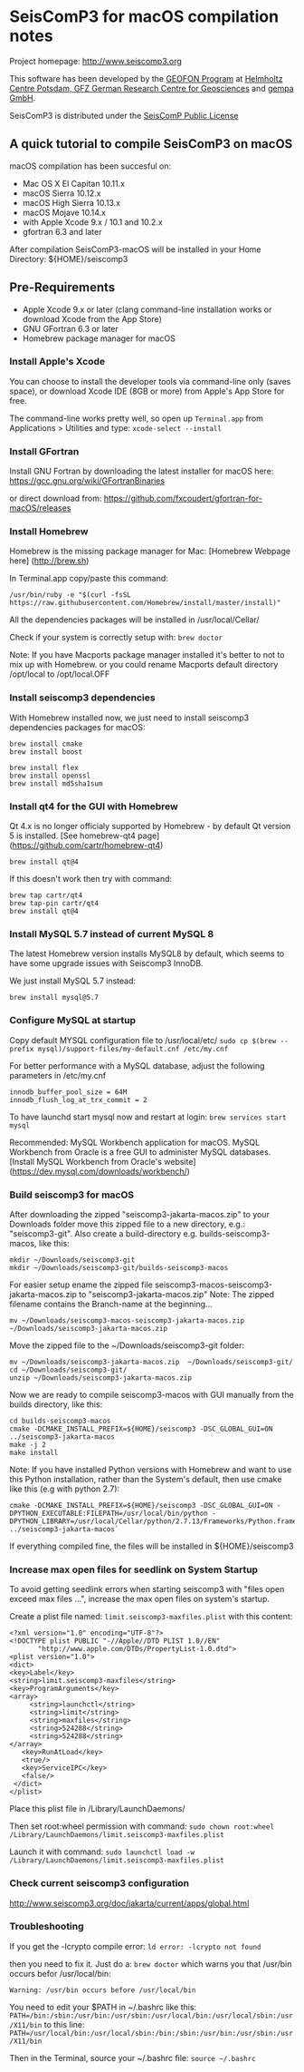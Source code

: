 # SeisComP3 for macOS compilation notes

Project homepage: http://www.seiscomp3.org

This software has been developed by the [GEOFON Program](http://geofon.gfz-potsdam.de) at [Helmholtz Centre Potsdam, GFZ German Research Centre for Geosciences](http://www.gfz-potsdam.de) and [gempa GmbH](http://www.gempa.de).

SeisComP3 is distributed under the [SeisComP Public License](COPYING)

## A quick tutorial to compile SeisComP3 on macOS

macOS compilation has been succesful on:
- Mac OS X El Capitan 10.11.x
- macOS Sierra 10.12.x
- macOS High Sierra 10.13.x
- macOS Mojave 10.14.x
- with Apple Xcode 9.x / 10.1 and 10.2.x
- gfortran 6.3 and later

After compilation SeisComP3-macOS will be installed in your Home Directory: ${HOME}/seiscomp3

## Pre-Requirements

- Apple Xcode 9.x or later (clang command-line installation works or download Xcode from the App Store)
- GNU GFortran 6.3 or later
- Homebrew package manager for macOS

### Install Apple's Xcode

You can choose to install the developer tools via command-line only (saves space),
or download Xcode IDE (8GB or more) from Apple's App Store for free.

The command-line works pretty well, so open up `Terminal.app` from Applications > Utilities and type:
 `xcode-select --install`

### Install GFortran

Install GNU Fortran by downloading the latest installer for macOS here:
https://gcc.gnu.org/wiki/GFortranBinaries

or direct download from:
https://github.com/fxcoudert/gfortran-for-macOS/releases

### Install Homebrew
Homebrew is the missing package manager for Mac: [Homebrew Webpage here] (http://brew.sh)

In Terminal.app copy/paste this command:

`/usr/bin/ruby -e "$(curl -fsSL https://raw.githubusercontent.com/Homebrew/install/master/install)"`

All the dependencies packages will be installed in /usr/local/Cellar/
	
Check if your system is correctly setup with:
`brew doctor`

Note: If you have Macports package manager installed it's better to not to mix up with Homebrew.
or you could rename Macports default directory /opt/local to /opt/local.OFF

### Install seiscomp3 dependencies

With Homebrew installed now, we just need to install seiscomp3 dependencies packages for macOS:
```
brew install cmake
brew install boost

brew install flex
brew install openssl
brew install md5sha1sum
```


### Install qt4 for the GUI with Homebrew

Qt 4.x is no longer officialy supported by Homebrew - by default Qt version 5 is installed.
[See homebrew-qt4 page] (https://github.com/cartr/homebrew-qt4)

`brew install qt@4`

If this doesn't work then try with command:
```
brew tap cartr/qt4
brew tap-pin cartr/qt4
brew install qt@4
```

### Install MySQL 5.7 instead of current MySQL 8
The latest Homebrew version installs MySQL8 by default, which seems to have some
upgrade issues with Seiscomp3 InnoDB.

We just install MySQL 5.7 instead:

```
brew install mysql@5.7
```

### Configure MySQL at startup

Copy default MYSQL configuration file to /usr/local/etc/
`sudo cp $(brew --prefix mysql)/support-files/my-default.cnf /etc/my.cnf`

For better performance with a MySQL database, adjust the following parameters in /etc/my.cnf

```
innodb_buffer_pool_size = 64M
innodb_flush_log_at_trx_commit = 2
```

To have launchd start mysql now and restart at login:
`brew services start mysql`

Recommended: MySQL Workbench application for macOS.
MySQL Workbench from Oracle is a free GUI to administer MySQL databases.
[Install MySQL Workbench from Oracle's website] (https://dev.mysql.com/downloads/workbench/)

### Build seiscomp3 for macOS

After downloading the zipped "seiscomp3-jakarta-macos.zip" to your Downloads folder move this zipped file to a new directory, e.g.: "seiscomp3-git".
Also create a build-directory e.g. builds-seiscomp3-macos, like this:

```
mkdir ~/Downloads/seiscomp3-git
mkdir ~/Downloads/seiscomp3-git/builds-seiscomp3-macos
```

For easier setup ename the zipped file seiscomp3-macos-seiscomp3-jakarta-macos.zip to "seiscomp3-jakarta-macos.zip"
Note: The zipped filename contains the Branch-name at the beginning...

```
mv ~/Downloads/seiscomp3-macos-seiscomp3-jakarta-macos.zip ~/Downloads/seiscomp3-jakarta-macos.zip
```



Move the zipped file to the ~/Downloads/seiscomp3-git folder:

```
mv ~/Downloads/seiscomp3-jakarta-macos.zip  ~/Downloads/seiscomp3-git/
cd ~/Downloads/seiscomp3-git/
unzip ~/Downloads/seiscomp3-jakarta-macos.zip
```

Now we are ready to compile seiscomp3-macos with GUI manually from the builds directory, like this:

```
cd builds-seiscomp3-macos
cmake -DCMAKE_INSTALL_PREFIX=${HOME}/seiscomp3 -DSC_GLOBAL_GUI=ON ../seiscomp3-jakarta-macos
make -j 2
make install
```

Note: If you have installed Python versions with Homebrew and want to use this Python installation, rather than the System's default, then use cmake like this (e.g with python 2.7):

```
cmake -DCMAKE_INSTALL_PREFIX=${HOME}/seiscomp3 -DSC_GLOBAL_GUI=ON -DPYTHON_EXECUTABLE:FILEPATH=/usr/local/bin/python -DPYTHON_LIBRARY=/usr/local/Cellar/python/2.7.13/Frameworks/Python.framework/Versions/2.7/lib/libpython2.7.dylib ../seiscomp3-jakarta-macos`
```

If everything compiled fine, the files will be installed in ${HOME}/seiscomp3
 
### Increase max open files for seedlink on System Startup

To avoid getting seedlink errors when starting seiscomp3 with "files open exceed max files ...",
increase the max open files on system's startup.

Create a plist file named: `limit.seiscomp3-maxfiles.plist` with this content:

```
<?xml version="1.0" encoding="UTF-8"?>  
<!DOCTYPE plist PUBLIC "-//Apple//DTD PLIST 1.0//EN"  
       "http://www.apple.com/DTDs/PropertyList-1.0.dtd">
<plist version="1.0">  
<dict>
<key>Label</key>
<string>limit.seiscomp3-maxfiles</string>
<key>ProgramArguments</key>
<array>
     <string>launchctl</string>
     <string>limit</string>
     <string>maxfiles</string>
     <string>524288</string>
     <string>524288</string>
</array>
   <key>RunAtLoad</key>
   <true/>
   <key>ServiceIPC</key>
   <false/>
 </dict>
</plist>  
```

Place this plist file in /Library/LaunchDaemons/

Then set root:wheel permission with command:
`sudo chown root:wheel /Library/LaunchDaemons/limit.seiscomp3-maxfiles.plist`

Launch it with command:
`sudo launchctl load -w /Library/LaunchDaemons/limit.seiscomp3-maxfiles.plist`

### Check current seiscomp3 configuration
http://www.seiscomp3.org/doc/jakarta/current/apps/global.html

### Troubleshooting

If you get the -lcrypto compile error:
`ld error: -lcrypto not found` 

then you need to fix it. Just do a:
`brew doctor`
which warns you that /usr/bin occurs befor /usr/local/bin:

`Warning: /usr/bin occurs before /usr/local/bin`

You need to edit your $PATH in ~/.bashrc like this:
`PATH=/bin:/sbin:/usr/bin:/usr/sbin:/usr/local/bin:/usr/local/sbin:/usr/X11/bin`
to this line:
`PATH=/usr/local/bin:/usr/local/sbin:/bin:/sbin:/usr/bin:/usr/sbin:/usr/X11/bin`

Then in the Terminal, source your ~/.bashrc file:
`source ~/.bashrc`
